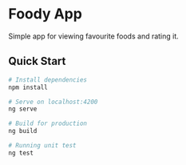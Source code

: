# Foody App

Simple app for viewing favourite foods and rating it.

## Quick Start

```bash
# Install dependencies
npm install

# Serve on localhost:4200
ng serve

# Build for production
ng build

# Running unit test
ng test
```
